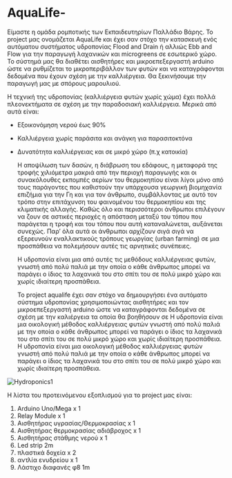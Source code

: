 # AquaLife-

  Είμαστε η ομάδα ρομποτικής των Εκπαιδευτηρίων Παλλάδιο Βάρης. Το project μας ονομάζεται AquaLife και έχει σαν στόχο την κατασκευή ενός αυτόματου συστήματος υδροπονίας Flood and Drain ή αλλιώς Ebb and Flow για την παραγωγή λαχανικών και microgreens σε εσωτερικό χώρο. Το σύστημά μας θα διαθέτει αισθητήρες και μικροεπεξεργαστή arduino ώστε να ρυθμίζεται το  μικροπεριβάλλον των φυτών και να καταγράφονται δεδομένα που έχουν σχέση με την καλλιέργεια. Θα ξεκινήσουμε την παραγωγή μας με σπόρους μαρουλιού.  
  
  Η τεχνική της υδροπονίας (καλλιέργεια φυτών χωρίς χώμα) έχει πολλά πλεονεκτήματα σε σχέση με την παραδοσιακή καλλιέργεια. Μερικά από αυτά είναι:

- Εξοικονόμηση νερού έως 90%
- Καλλιέργεια χωρίς παράσιτα και ανάγκη για παρασιτοκτόνα
- Δυνατότητα καλλιέργειας και σε μικρό χώρο (π.χ κατοικία)

  H αποψίλωση των δασών, η διάβρωση του εδάφους, η μεταφορά της τροφής χιλιόμετρα μακριά από την περιοχή παραγωγής και οι συνακόλουθες εκπομπές αερίων του θερμοκηπίου είναι λίγοι μόνο από τους παράγοντες που καθιστούν την υπάρχουσα γεωργική βιομηχανία επιζήμια για την Γη και για τον άνθρωπο, συμβάλλοντας με αυτό τον τρόπο στην επιτάχυνση του φαινομένου του θερμοκηπίου και της κλιματικής αλλαγής. Καθώς όλο και περισσότεροι άνθρωποι επιλέγουν να ζουν σε αστικές περιοχές  η απόσταση μεταξύ του τόπου που παράγεται η τροφή και του τόπου που αυτή καταναλώνεται, αυξάνεται συνεχώς. Παρ’ όλα αυτά οι άνθρωποι αρχίζουν σιγά σιγά να εξερευνούν εναλλακτικούς τρόπους γεωργίας (urban farming) σε μια προσπάθεια να πολεμήσουν αυτές τις αρνητικές συνέπειες.

  Η υδροπονία είναι μια από αυτές τις μεθόδους καλλιέργειας φυτών, γνωστή από πολύ παλιά με την οποία ο κάθε άνθρωπος μπορεί να παράγει ο ίδιος τα λαχανικά του στο σπίτι του σε πολύ μικρό χώρο και χωρίς ιδιαίτερη προσπάθεια. 
  
  To project aqualife έχει σαν στόχο να δημιουργήσει ένα αυτόματο σύστημα υδροπονίας χρησιμοποιώντας αισθητήρες και τον μικροεπεξεργαστή arduino ώστε να καταγράφονται δεδομένα σε σχέση με την καλιέργεια τα οποία θα βοηθήσουν σε 
  Η υδροπονία είναι μια οικολογική μέθοδος καλλιέργειας φυτών γνωστή από πολύ παλιά με την οποία ο κάθε άνθρωπος μπορεί να παράγει ο ίδιος τα λαχανικά του στο σπίτι του σε πολύ μικρό χώρο και χωρίς ιδιαίτερη προσπάθεια. 
  Η υδροπονία είναι μια οικολογική μέθοδος καλλιέργειας φυτών γνωστή από πολύ παλιά με την οποία ο κάθε άνθρωπος μπορεί να παράγει ο ίδιος τα λαχανικά του στο σπίτι του σε πολύ μικρό χώρο και χωρίς ιδιαίτερη προσπάθεια. 



![Hydroponics1](https://user-images.githubusercontent.com/59331832/71785955-63303300-300e-11ea-8d5b-bb0baa2ec387.png)


Η λίστα του προτεινόμενου εξοπλισμού για το project μας είναι:

1. Arduino Uno/Mega x 1
2. Relay Μοdule x 1
3. Αισθητήρας υγρασίας/Θερμοκρασίας x 1
4. Αισθητήρας θερμοκρασίας αδιάβροχος x 1
5. Αισθητήρας στάθμης νερού x 1
6. Led strip 2m
7. πλαστικά δοχεία x 2
8. αντλία ενυδρείου x 1
9. Λάστιχο διαφανές φ8 1m



